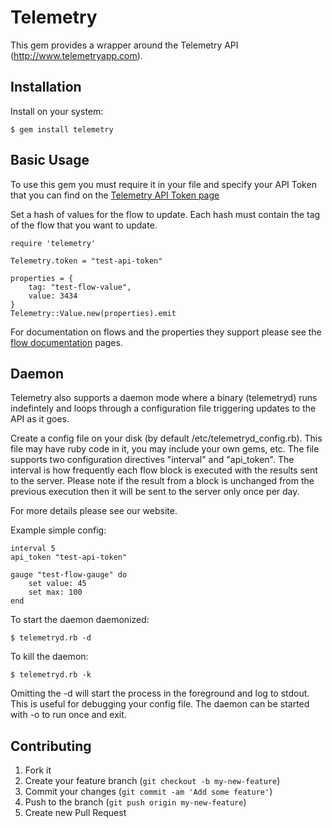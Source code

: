 # Telemetry

This gem provides a wrapper around the Telemetry API (http://www.telemetryapp.com).  

## Installation

Install on your system:

    $ gem install telemetry

## Basic Usage

To use this gem you must require it in your file and specify your API Token that you can find on the [Telemetry API Token page](https://admin.telemetryapp.com/account/api_token)

Set a hash of values for the flow to update.  Each hash must contain the tag of the flow that you want to update.  

	require 'telemetry'

	Telemetry.token = "test-api-token"

	properties = {
		tag: "test-flow-value",
		value: 3434
	}
	Telemetry::Value.new(properties).emit

For documentation on flows and the properties they support please see the [flow documentation](https://admin.telemetryapp.com/documentation/flows) pages.


## Daemon

Telemetry also supports a daemon mode where a binary (telemetryd) runs indefintely and loops through a configuration file triggering updates to the API as it goes.

Create a config file on your disk (by default /etc/telemetryd_config.rb).  This file may have ruby code in it,  you may include your own gems, etc.  The file supports two configuration directives "interval" and "api_token".  The interval is how frequently each flow block is executed with the results sent to the server.  Please note if the result from a block is unchanged from the previous execution then it will be sent to the server only once per day. 

For more details please see our website.

Example simple config:

	interval 5
	api_token "test-api-token"

	gauge "test-flow-gauge" do
		set value: 45
		set max: 100
	end

To start the daemon daemonized:

	$ telemetryd.rb -d

To kill the daemon:

	$ telemetryd.rb -k

Omitting the -d will start the process in the foreground and log to stdout.  This is useful for debugging your config file.   The daemon can be started with -o to run once and exit.

## Contributing

1. Fork it
2. Create your feature branch (`git checkout -b my-new-feature`)
3. Commit your changes (`git commit -am 'Add some feature'`)
4. Push to the branch (`git push origin my-new-feature`)
5. Create new Pull Request
